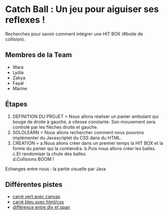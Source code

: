 # Catch Ball : Un jeu pour aiguiser ses reflexes !

Recherches pour savoir comment intégrer une HIT BOX (#boite de collision). 

## Membres de la Team

- Wara
- Lydia
- Zakya
- Fayal
- Marine


## Étapes

1. DEFINITION DU PROJET = 
Nous allons réaliser un panier ambulant qui bouge de droite à gauche, à vitesse constante. Son mouvement sera controlé par les flèches droite et gauche. 
2. SOLOLEARN = 
Nous allons rechercher comment nous pouvons implémenter du Javascriptet du CSS  dans du HTML. 
3. CREATION =
a.Nous allons créer dans un premier temps la HIT BOX et la forme du panier qui la contiendra.
b.Puis nous allons créer les balles. 
c.Et randomiser la chute des balles.  
d.Collisions BOOM !


Echanges entre nous : 
la partie visuelle par Java

## Différentes pistes

- [carré vert avec canvas](https://github.com/adatechschool/catch-ball/tree/5d57f361dd8de02bd202e845f6eb746648a241d5)
- [carré bleu avec html/css](https://github.com/adatechschool/catch-ball/tree/b03ee79342e5bff63563b92fbffa109782112438)
- [différence entre div et span](https://github.com/adatechschool/catch-ball/tree/825301261edadc98767147f182fc3a4ceb328bb4)


